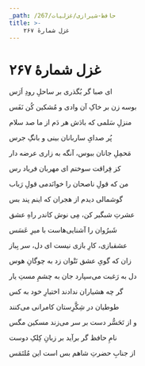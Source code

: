 ```yaml
---
_path: /حافظ-شیرازی/غزلیات/267
title: >-
    غزل شمارهٔ ۲۶۷
---
```

# غزل شمارهٔ ۲۶۷

<div class="b" id="bn1"><div class="m1"><p>ای صبا گر بُگذری بر ساحلِ رودِ اَرَس</p></div>
<div class="m2"><p>بوسه زن بر خاکِ آن وادی و مُشکین کُن نَفَس</p></div></div>
<div class="b" id="bn2"><div class="m1"><p>منزلِ سَلمی که بادَش هر دَم از ما صد سلام</p></div>
<div class="m2"><p>پُر صدایِ ساربانان بینی و بانگِ جرس</p></div></div>
<div class="b" id="bn3"><div class="m1"><p>مَحمِلِ جانان ببوس، آنگه به زاری عرضه دار</p></div>
<div class="m2"><p>کز فِراقت سوختم ای مهربان فریاد رس</p></div></div>
<div class="b" id="bn4"><div class="m1"><p>من که قولِ ناصحان را خوانَدمی قولِ رَباب</p></div>
<div class="m2"><p>گوشمالی دیدم از هجران که اینم پند بس</p></div></div>
<div class="b" id="bn5"><div class="m1"><p>عشرتِ شبگیر کن، مِی نوش کاندر راهِ عشق</p></div>
<div class="m2"><p>شَبرُوان را آشنایی‌هاست با میرِ عَسَس</p></div></div>
<div class="b" id="bn6"><div class="m1"><p>عشقبازی، کارِ بازی نیست ای دل، سر بِباز</p></div>
<div class="m2"><p>زان که گویِ عشق نَتْوان زد به چوگانِ هوس</p></div></div>
<div class="b" id="bn7"><div class="m1"><p>دل به رَغبت می‌سپارد جان به چشمِ مستِ یار</p></div>
<div class="m2"><p>گر چه هشیاران ندادند اختیارِ خود به کس</p></div></div>
<div class="b" id="bn8"><div class="m1"><p>طوطیان در شِکَّرِستان کامرانی می‌کنند</p></div>
<div class="m2"><p>و از تَحَسُّر دست بر سر می‌زند مسکین مگس</p></div></div>
<div class="b" id="bn9"><div class="m1"><p>نامِ حافظ گر برآید بر زبانِ کِلکِ دوست</p></div>
<div class="m2"><p>از جنابِ حضرتِ شاهم بس است این مُلتَمَس</p></div></div>
